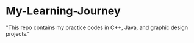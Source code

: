 # My-Learning-Journey
"This repo contains my practice codes in C++, Java, and graphic design projects."
